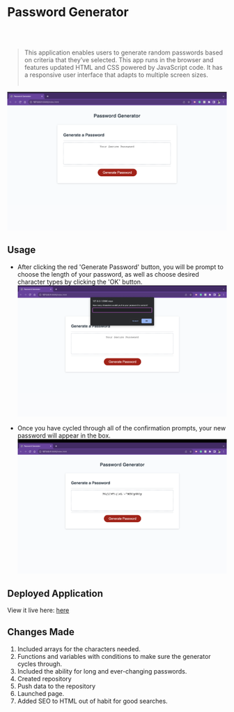 # Password Generator
<br><br>
>  This application enables users to generate random passwords based on criteria that they’ve selected. This app runs in the browser and features updated HTML and CSS powered by JavaScript code. It has a responsive user interface that adapts to multiple screen sizes. <br><br>

![img](assets/images/img.png)

## Usage

* After clicking the red 'Generate Password' button, you will be prompt to choose the length of your password, as well as choose desired character types by clicking the 'OK' button.
![img](assets/images/prompt.png)

* Once you have cycled through all of the confirmation prompts, your new password will appear in the box.
![img](assets/images/new-password.png)

## Deployed Application
View it live here:
[here](https://rugbyveronica.github.io/new-password/)


## Changes Made

1. Included arrays for the characters needed.
2. Functions and variables with conditions to make sure the generator cycles through.
3. Included the ability for long and ever-changing passwords.
4. Created repository
5. Push data to the repository
6. Launched page.
7. Added SEO to HTML out of habit for good searches.